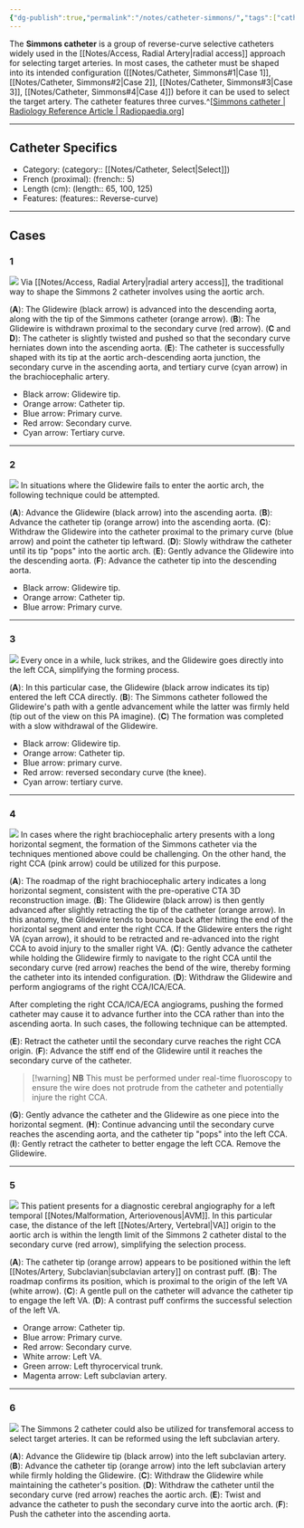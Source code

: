 ```yaml
---
{"dg-publish":true,"permalink":"/notes/catheter-simmons/","tags":["catheter"],"created":"2023-10-02T20:02:30.306-07:00","updated":"2023-12-20T14:14:48.889-08:00"}
---
```



The **Simmons catheter** is a group of reverse-curve selective catheters widely used in the [[Notes/Access, Radial Artery\|radial access]] approach for selecting target arteries. In most cases, the catheter must be shaped into its intended configuration ([[Notes/Catheter, Simmons#1\|Case 1]], [[Notes/Catheter, Simmons#2\|Case 2]], [[Notes/Catheter, Simmons#3\|Case 3]], [[Notes/Catheter, Simmons#4\|Case 4]]) before it can be used to select the target artery. The catheter features three curves.^[[Simmons catheter | Radiology Reference Article | Radiopaedia.org](https://radiopaedia.org/articles/simmons-catheter?lang=us)] 

---

## Catheter Specifics

- Category: (category:: [[Notes/Catheter, Select\|Select]])
- French (proximal): (french:: 5)
- Length (cm): (length:: 65, 100, 125)
- Features: (features:: Reverse-curve)

---

## Cases

### 1

![](https://i.imgur.com/FmfgqAW.jpg)
Via [[Notes/Access, Radial Artery\|radial artery access]], the traditional way to shape the Simmons 2 catheter involves using the aortic arch. 

(**A**): The Glidewire (black arrow) is advanced into the descending aorta, along with the tip of the Simmons catheter (orange arrow). 
(**B**): The Glidewire is withdrawn proximal to the secondary curve (red arrow). 
(**C** and **D**): The catheter is slightly twisted and pushed so that the secondary curve herniates down into the ascending aorta. 
(**E**): The catheter is successfully shaped with its tip at the aortic arch-descending aorta junction, the secondary curve in the ascending aorta, and tertiary curve (cyan arrow) in the brachiocephalic artery. 

- Black arrow: Glidewire tip.
- Orange arrow: Catheter tip.
- Blue arrow: Primary curve.
- Red arrow: Secondary curve.
- Cyan arrow: Tertiary curve.

---

### 2

![](https://i.imgur.com/Vu8zUn2.jpg)
In situations where the Glidewire fails to enter the aortic arch, the following technique could be attempted.

(**A**): Advance the Glidewire (black arrow) into the ascending aorta.
(**B**): Advance the catheter tip (orange arrow) into the ascending aorta. 
(**C**): Withdraw the Glidewire into the catheter proximal to the primary curve (blue arrow) and point the catheter tip leftward.
(**D**): Slowly withdraw the catheter until its tip "pops" into the aortic arch.
(**E**): Gently advance the Glidewire into the descending aorta.
(**F**): Advance the catheter tip into the descending aorta.

- Black arrow: Glidewire tip.
- Orange arrow: Catheter tip.
- Blue arrow: Primary curve.

---

### 3

![](https://i.imgur.com/Vd3y2he.jpg)
Every once in a while, luck strikes, and the Glidewire goes directly into the left CCA, simplifying the forming process.

(**A**): In this particular case, the Glidewire (black arrow indicates its tip) entered the left CCA directly. 
(**B**): The Simmons catheter followed the Glidewire's path with a gentle advancement while the latter was firmly held (tip out of the view on this PA imagine). 
(**C**) The formation was completed with a slow withdrawal of the Glidewire. 

- Black arrow: Glidewire tip.
- Orange arrow: Catheter tip. 
- Blue arrow: primary curve. 
- Red arrow: reversed secondary curve (the knee). 
- Cyan arrow: tertiary curve.

---

### 4

![](https://i.imgur.com/cGq3BII.jpg)
In cases where the right brachiocephalic artery presents with a long horizontal segment, the formation of the Simmons catheter via the techniques mentioned above could be challenging. On the other hand, the right CCA (pink arrow) could be utilized for this purpose.

(**A**): The roadmap of the right brachiocephalic artery indicates a long horizontal segment, consistent with the pre-operative CTA 3D reconstruction image.
(**B**): The Glidewire (black arrow) is then gently advanced after slightly retracting the tip of the catheter (orange arrow). In this anatomy, the Glidewire tends to bounce back after hitting the end of the horizontal segment and enter the right CCA. If the Glidewire enters the right VA (cyan arrow), it should to be retracted and re-advanced into the right CCA to avoid injury to the smaller right VA.
(**C**): Gently advance the catheter while holding the Glidewire firmly to navigate to the right CCA until the secondary curve (red arrow) reaches the bend of the wire, thereby forming the catheter into its intended configuration.
(**D**): Withdraw the Glidewire and perform angiograms of the right CCA/ICA/ECA.

After completing the right CCA/ICA/ECA angiograms, pushing the formed catheter may cause it to advance further into the CCA rather than into the ascending aorta. In such cases, the following technique can be attempted.

(**E**): Retract the catheter until the secondary curve reaches the right CCA origin.
(**F**): Advance the stiff end of the Glidewire until it reaches the secondary curve of the catheter. 

> [!warning] **NB** 
> This must be performed under real-time fluoroscopy to ensure the wire does not protrude from the catheter and potentially injure the right CCA.

(**G**): Gently advance the catheter and the Glidewire as one piece into the horizontal segment.
(**H**): Continue advancing until the secondary curve reaches the ascending aorta, and the catheter tip "pops" into the left CCA.
(**I**): Gently retract the catheter to better engage the left CCA. Remove the Glidewire.

---

### 5

![](https://i.imgur.com/2KqqAbW.jpg)
This patient presents for a diagnostic cerebral angiography for a left temporal [[Notes/Malformation, Arteriovenous\|AVM]]. In this particular case, the distance of the left [[Notes/Artery, Vertebral\|VA]] origin to the aortic arch is within the length limit of the Simmons 2 catheter distal to the secondary curve (red arrow), simplifying the selection process.

(**A**): The catheter tip (orange arrow) appears to be positioned within the left [[Notes/Artery, Subclavian\|subclavian artery]] on contrast puff.
(**B**): The roadmap confirms its position, which is proximal to the origin of the left VA (white arrow).
(**C**): A gentle pull on the catheter will advance the catheter tip to engage the left VA.
(**D**): A contrast puff confirms the successful selection of the left VA.

- Orange arrow: Catheter tip.
- Blue arrow: Primary curve.
- Red arrow: Secondary curve.
- White arrow: Left VA.
- Green arrow: Left thyrocervical trunk.
- Magenta arrow: Left subclavian artery.

---

### 6

![](https://i.imgur.com/IkQye0s.jpg)
The Simmons 2 catheter could also be utilized for transfemoral access to select target arteries. It can be reformed using the left subclavian artery.

(**A**): Advance the Glidewire tip (black arrow) into the left subclavian artery.
(**B**): Advance the catheter tip (orange arrow) into the left subclavian artery while firmly holding the Glidewire.
(**C**): Withdraw the Glidewire while maintaining the catheter's position.
(**D**): Withdraw the catheter until the secondary curve (red arrow) reaches the aortic arch.
(**E**): Twist and advance the catheter to push the secondary curve into the aortic arch.
(**F**): Push the catheter into the ascending aorta.